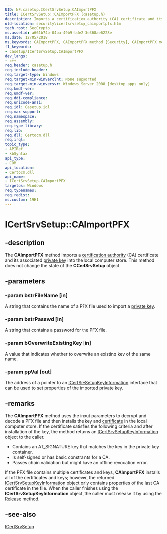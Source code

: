 ```yaml
---
UID: NF:casetup.ICertSrvSetup.CAImportPFX
title: ICertSrvSetup::CAImportPFX (casetup.h)
description: Imports a certification authority (CA) certificate and its associated private key into the local computer store.
old-location: security\icertsrvsetup_caimportpfx.htm
tech.root: SecCrypto
ms.assetid: a661b74b-04ba-49b9-bde2-3e368ae6228e
ms.date: 12/05/2018
ms.keywords: CAImportPFX, CAImportPFX method [Security], CAImportPFX method [Security],ICertSrvSetup interface, ICertSrvSetup interface [Security],CAImportPFX method, ICertSrvSetup.CAImportPFX, ICertSrvSetup::CAImportPFX, casetup/ICertSrvSetup::CAImportPFX, security.icertsrvsetup_caimportpfx
f1_keywords:
- casetup/ICertSrvSetup.CAImportPFX
dev_langs:
- c++
req.header: casetup.h
req.include-header: 
req.target-type: Windows
req.target-min-winverclnt: None supported
req.target-min-winversvr: Windows Server 2008 [desktop apps only]
req.kmdf-ver: 
req.umdf-ver: 
req.ddi-compliance: 
req.unicode-ansi: 
req.idl: Casetup.idl
req.max-support: 
req.namespace: 
req.assembly: 
req.type-library: 
req.lib: 
req.dll: Certocm.dll
req.irql: 
topic_type:
- APIRef
- kbSyntax
api_type:
- COM
api_location:
- Certocm.dll
api_name:
- ICertSrvSetup.CAImportPFX
targetos: Windows
req.typenames: 
req.redist: 
ms.custom: 19H1
---
```


# ICertSrvSetup::CAImportPFX


## -description


The <b>CAImportPFX</b> method imports a <a href="https://docs.microsoft.com/windows/desktop/SecGloss/c-gly">certification authority</a> (CA) certificate and its associated <a href="https://docs.microsoft.com/windows/desktop/SecGloss/p-gly">private key</a> into the local computer store. This method does not change the state of the <b>CCertSrvSetup</b> object.


## -parameters




### -param bstrFileName [in]

A string that contains the name of a PFX file used to import a <a href="https://docs.microsoft.com/windows/desktop/SecGloss/p-gly">private key</a>.


### -param bstrPasswd [in]

A string that contains a password for the PFX file.


### -param bOverwriteExistingKey [in]

A value that indicates whether to overwrite an existing key of the same name.


### -param ppVal [out]

The address of a pointer to an <a href="https://docs.microsoft.com/windows/desktop/api/casetup/nn-casetup-icertsrvsetupkeyinformation">ICertSrvSetupKeyInformation</a> interface that can be used to set properties of the imported private key.


## -remarks



The <b>CAImportPFX</b> method uses the input parameters to decrypt and decode a PFX file and then installs the key and <a href="https://docs.microsoft.com/windows/desktop/SecGloss/c-gly">certificate</a> in the local computer store. If the certificate satisfies the following criteria and after installation of the key, the method returns an <a href="https://docs.microsoft.com/windows/desktop/api/casetup/nn-casetup-icertsrvsetupkeyinformation">ICertSrvSetupKeyInformation</a> object to the caller.

<ul>
<li>Contains an AT_SIGNATURE key that matches the key in the private key container.
</li>
<li>Is self-signed or has basic constraints for a CA.</li>
<li>Passes chain validation but might have an offline revocation error.
</li>
</ul>
If the PFX file contains multiple certificates and keys, <b>CAImportPFX</b> installs all of the certificates and keys; however, the returned <a href="https://docs.microsoft.com/windows/desktop/api/casetup/nn-casetup-icertsrvsetupkeyinformation">ICertSrvSetupKeyInformation</a> object only contains properties of the last CA certificate in the file. When the caller finishes using the <b>ICertSrvSetupKeyInformation</b> object, the caller must release it by using the <a href="https://go.microsoft.com/fwlink/p/?linkid=96732">Release</a> method.




## -see-also




<a href="https://docs.microsoft.com/windows/desktop/api/casetup/nn-casetup-icertsrvsetup">ICertSrvSetup</a>
 

 

